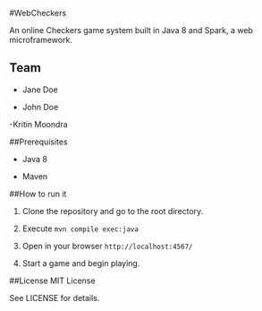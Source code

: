 #WebCheckers

An online Checkers game system built in Java 8 and Spark, a web
microframework.

## Team

- Jane Doe

- John Doe

-Kritin Moondra

##Prerequisites

- Java 8

- Maven


##How to run it

1. Clone the repository and go to the root directory.

2. Execute `mvn compile exec:java`

3. Open in your browser `http://localhost:4567/`

4. Start a game and begin playing.


##License
MIT License

See LICENSE for details.
